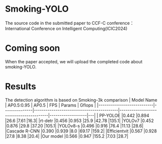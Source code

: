 # Smoking-YOLO
The source code in the submitted paper to CCF-C conference：International Conference on Intelligent Computing(ICIC2024)

# Coming soon
When the paper accepted, we will upload the completed code about smoking-YOLO.

# Results
The detection algorithm is based on Smoking-3k comparison
| Model Name                 | AP0.5:0.95     | AP0.5   | FPS                              | Params      |  Gflops |
|----------------------------|---------------|-------------------------------------------|-----------------------------------------|-------------------|---|
| PP-YOLOE	|0.442	|0.894	|26.6	|7.61	|16.3|
|rt-detr	|0.456	|0.953	|25.9	|42.78	|135.1|
|YOLOv7	|0.452	|0.876	|29.8	|37.20	|105.1|
|YOLOv8-s	|0.496	|0.916	|76.4	|11.13	|28.6|
|Cascade R-CNN	|0.390	|0.939	|8.0	|69.17	|159.2|
|Efficientvit	|0.567	|0.928	|27.8	|8.38	|20.4|
|Our model	|0.566	|0.947	|155.2	|7.03	|28.7|
